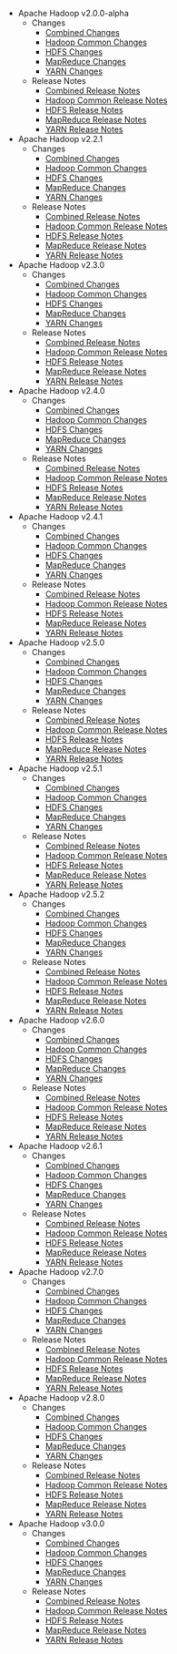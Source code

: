* Apache Hadoop v2.0.0-alpha
    *  Changes
        * [Combined Changes](CHANGES.2.0.0-alpha.html)
        * [Hadoop Common Changes](CHANGES.HADOOP.2.0.0-alpha.html)
        * [HDFS Changes](CHANGES.HDFS.2.0.0-alpha.html)
        * [MapReduce Changes](CHANGES.MAPREDUCE.2.0.0-alpha.html)
        * [YARN Changes](CHANGES.YARN.2.0.0-alpha.html)
    *  Release Notes
        * [Combined Release Notes](RELEASENOTES.2.0.0-alpha.html)
        * [Hadoop Common Release Notes](RELEASENOTES.HADOOP.2.0.0-alpha.html)
        * [HDFS Release Notes](RELEASENOTES.HDFS.2.0.0-alpha.html)
        * [MapReduce Release Notes](RELEASENOTES.MAPREDUCE.2.0.0-alpha.html)
        * [YARN Release Notes](RELEASENOTES.YARN.2.0.0-alpha.html)
* Apache Hadoop v2.2.1
    *  Changes
        * [Combined Changes](CHANGES.2.2.1.html)
        * [Hadoop Common Changes](CHANGES.HADOOP.2.2.1.html)
        * [HDFS Changes](CHANGES.HDFS.2.2.1.html)
        * [MapReduce Changes](CHANGES.MAPREDUCE.2.2.1.html)
        * [YARN Changes](CHANGES.YARN.2.2.1.html)
    *  Release Notes
        * [Combined Release Notes](RELEASENOTES.2.2.1.html)
        * [Hadoop Common Release Notes](RELEASENOTES.HADOOP.2.2.1.html)
        * [HDFS Release Notes](RELEASENOTES.HDFS.2.2.1.html)
        * [MapReduce Release Notes](RELEASENOTES.MAPREDUCE.2.2.1.html)
        * [YARN Release Notes](RELEASENOTES.YARN.2.2.1.html)
* Apache Hadoop v2.3.0
    *  Changes
        * [Combined Changes](CHANGES.2.3.0.html)
        * [Hadoop Common Changes](CHANGES.HADOOP.2.3.0.html)
        * [HDFS Changes](CHANGES.HDFS.2.3.0.html)
        * [MapReduce Changes](CHANGES.MAPREDUCE.2.3.0.html)
        * [YARN Changes](CHANGES.YARN.2.3.0.html)
    *  Release Notes
        * [Combined Release Notes](RELEASENOTES.2.3.0.html)
        * [Hadoop Common Release Notes](RELEASENOTES.HADOOP.2.3.0.html)
        * [HDFS Release Notes](RELEASENOTES.HDFS.2.3.0.html)
        * [MapReduce Release Notes](RELEASENOTES.MAPREDUCE.2.3.0.html)
        * [YARN Release Notes](RELEASENOTES.YARN.2.3.0.html)
* Apache Hadoop v2.4.0
    *  Changes
        * [Combined Changes](CHANGES.2.4.0.html)
        * [Hadoop Common Changes](CHANGES.HADOOP.2.4.0.html)
        * [HDFS Changes](CHANGES.HDFS.2.4.0.html)
        * [MapReduce Changes](CHANGES.MAPREDUCE.2.4.0.html)
        * [YARN Changes](CHANGES.YARN.2.4.0.html)
    *  Release Notes
        * [Combined Release Notes](RELEASENOTES.2.4.0.html)
        * [Hadoop Common Release Notes](RELEASENOTES.HADOOP.2.4.0.html)
        * [HDFS Release Notes](RELEASENOTES.HDFS.2.4.0.html)
        * [MapReduce Release Notes](RELEASENOTES.MAPREDUCE.2.4.0.html)
        * [YARN Release Notes](RELEASENOTES.YARN.2.4.0.html)
* Apache Hadoop v2.4.1
    *  Changes
        * [Combined Changes](CHANGES.2.4.1.html)
        * [Hadoop Common Changes](CHANGES.HADOOP.2.4.1.html)
        * [HDFS Changes](CHANGES.HDFS.2.4.1.html)
        * [MapReduce Changes](CHANGES.MAPREDUCE.2.4.1.html)
        * [YARN Changes](CHANGES.YARN.2.4.1.html)
    *  Release Notes
        * [Combined Release Notes](RELEASENOTES.2.4.1.html)
        * [Hadoop Common Release Notes](RELEASENOTES.HADOOP.2.4.1.html)
        * [HDFS Release Notes](RELEASENOTES.HDFS.2.4.1.html)
        * [MapReduce Release Notes](RELEASENOTES.MAPREDUCE.2.4.1.html)
        * [YARN Release Notes](RELEASENOTES.YARN.2.4.1.html)
* Apache Hadoop v2.5.0
    *  Changes
        * [Combined Changes](CHANGES.2.5.0.html)
        * [Hadoop Common Changes](CHANGES.HADOOP.2.5.0.html)
        * [HDFS Changes](CHANGES.HDFS.2.5.0.html)
        * [MapReduce Changes](CHANGES.MAPREDUCE.2.5.0.html)
        * [YARN Changes](CHANGES.YARN.2.5.0.html)
    *  Release Notes
        * [Combined Release Notes](RELEASENOTES.2.5.0.html)
        * [Hadoop Common Release Notes](RELEASENOTES.HADOOP.2.5.0.html)
        * [HDFS Release Notes](RELEASENOTES.HDFS.2.5.0.html)
        * [MapReduce Release Notes](RELEASENOTES.MAPREDUCE.2.5.0.html)
        * [YARN Release Notes](RELEASENOTES.YARN.2.5.0.html)
* Apache Hadoop v2.5.1
    *  Changes
        * [Combined Changes](CHANGES.2.5.1.html)
        * [Hadoop Common Changes](CHANGES.HADOOP.2.5.1.html)
        * [HDFS Changes](CHANGES.HDFS.2.5.1.html)
        * [MapReduce Changes](CHANGES.MAPREDUCE.2.5.1.html)
        * [YARN Changes](CHANGES.YARN.2.5.1.html)
    *  Release Notes
        * [Combined Release Notes](RELEASENOTES.2.5.1.html)
        * [Hadoop Common Release Notes](RELEASENOTES.HADOOP.2.5.1.html)
        * [HDFS Release Notes](RELEASENOTES.HDFS.2.5.1.html)
        * [MapReduce Release Notes](RELEASENOTES.MAPREDUCE.2.5.1.html)
        * [YARN Release Notes](RELEASENOTES.YARN.2.5.1.html)
* Apache Hadoop v2.5.2
    *  Changes
        * [Combined Changes](CHANGES.2.5.2.html)
        * [Hadoop Common Changes](CHANGES.HADOOP.2.5.2.html)
        * [HDFS Changes](CHANGES.HDFS.2.5.2.html)
        * [MapReduce Changes](CHANGES.MAPREDUCE.2.5.2.html)
        * [YARN Changes](CHANGES.YARN.2.5.2.html)
    *  Release Notes
        * [Combined Release Notes](RELEASENOTES.2.5.2.html)
        * [Hadoop Common Release Notes](RELEASENOTES.HADOOP.2.5.2.html)
        * [HDFS Release Notes](RELEASENOTES.HDFS.2.5.2.html)
        * [MapReduce Release Notes](RELEASENOTES.MAPREDUCE.2.5.2.html)
        * [YARN Release Notes](RELEASENOTES.YARN.2.5.2.html)
* Apache Hadoop v2.6.0
    *  Changes
        * [Combined Changes](CHANGES.2.6.0.html)
        * [Hadoop Common Changes](CHANGES.HADOOP.2.6.0.html)
        * [HDFS Changes](CHANGES.HDFS.2.6.0.html)
        * [MapReduce Changes](CHANGES.MAPREDUCE.2.6.0.html)
        * [YARN Changes](CHANGES.YARN.2.6.0.html)
    *  Release Notes
        * [Combined Release Notes](RELEASENOTES.2.6.0.html)
        * [Hadoop Common Release Notes](RELEASENOTES.HADOOP.2.6.0.html)
        * [HDFS Release Notes](RELEASENOTES.HDFS.2.6.0.html)
        * [MapReduce Release Notes](RELEASENOTES.MAPREDUCE.2.6.0.html)
        * [YARN Release Notes](RELEASENOTES.YARN.2.6.0.html)
* Apache Hadoop v2.6.1
    *  Changes
        * [Combined Changes](CHANGES.2.6.1.html)
        * [Hadoop Common Changes](CHANGES.HADOOP.2.6.1.html)
        * [HDFS Changes](CHANGES.HDFS.2.6.1.html)
        * [MapReduce Changes](CHANGES.MAPREDUCE.2.6.1.html)
        * [YARN Changes](CHANGES.YARN.2.6.1.html)
    *  Release Notes
        * [Combined Release Notes](RELEASENOTES.2.6.1.html)
        * [Hadoop Common Release Notes](RELEASENOTES.HADOOP.2.6.1.html)
        * [HDFS Release Notes](RELEASENOTES.HDFS.2.6.1.html)
        * [MapReduce Release Notes](RELEASENOTES.MAPREDUCE.2.6.1.html)
        * [YARN Release Notes](RELEASENOTES.YARN.2.6.1.html)
* Apache Hadoop v2.7.0
    *  Changes
        * [Combined Changes](CHANGES.2.7.0.html)
        * [Hadoop Common Changes](CHANGES.HADOOP.2.7.0.html)
        * [HDFS Changes](CHANGES.HDFS.2.7.0.html)
        * [MapReduce Changes](CHANGES.MAPREDUCE.2.7.0.html)
        * [YARN Changes](CHANGES.YARN.2.7.0.html)
    *  Release Notes
        * [Combined Release Notes](RELEASENOTES.2.7.0.html)
        * [Hadoop Common Release Notes](RELEASENOTES.HADOOP.2.7.0.html)
        * [HDFS Release Notes](RELEASENOTES.HDFS.2.7.0.html)
        * [MapReduce Release Notes](RELEASENOTES.MAPREDUCE.2.7.0.html)
        * [YARN Release Notes](RELEASENOTES.YARN.2.7.0.html)
* Apache Hadoop v2.8.0
    *  Changes
        * [Combined Changes](CHANGES.2.8.0.html)
        * [Hadoop Common Changes](CHANGES.HADOOP.2.8.0.html)
        * [HDFS Changes](CHANGES.HDFS.2.8.0.html)
        * [MapReduce Changes](CHANGES.MAPREDUCE.2.8.0.html)
        * [YARN Changes](CHANGES.YARN.2.8.0.html)
    *  Release Notes
        * [Combined Release Notes](RELEASENOTES.2.8.0.html)
        * [Hadoop Common Release Notes](RELEASENOTES.HADOOP.2.8.0.html)
        * [HDFS Release Notes](RELEASENOTES.HDFS.2.8.0.html)
        * [MapReduce Release Notes](RELEASENOTES.MAPREDUCE.2.8.0.html)
        * [YARN Release Notes](RELEASENOTES.YARN.2.8.0.html)
* Apache Hadoop v3.0.0
    *  Changes
        * [Combined Changes](CHANGES.3.0.0.html)
        * [Hadoop Common Changes](CHANGES.HADOOP.3.0.0.html)
        * [HDFS Changes](CHANGES.HDFS.3.0.0.html)
        * [MapReduce Changes](CHANGES.MAPREDUCE.3.0.0.html)
        * [YARN Changes](CHANGES.YARN.3.0.0.html)
    *  Release Notes
        * [Combined Release Notes](RELEASENOTES.3.0.0.html)
        * [Hadoop Common Release Notes](RELEASENOTES.HADOOP.3.0.0.html)
        * [HDFS Release Notes](RELEASENOTES.HDFS.3.0.0.html)
        * [MapReduce Release Notes](RELEASENOTES.MAPREDUCE.3.0.0.html)
        * [YARN Release Notes](RELEASENOTES.YARN.3.0.0.html)
